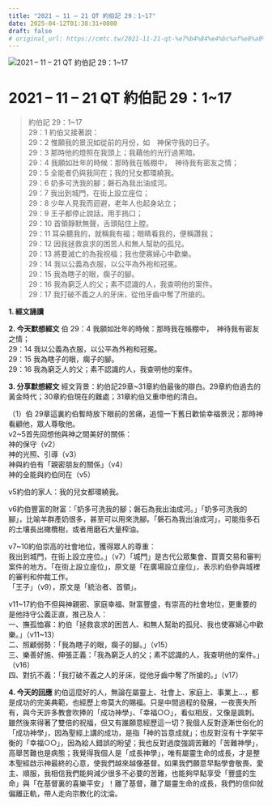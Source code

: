 ```yaml
---
title: "2021 – 11 – 21 QT 約伯記 29：1~17"
date: 2025-04-12T01:38:31+0800
draft: false
# original_url: https://cmtc.tw/2021-11-21-qt-%e7%b4%84%e4%bc%af%e8%a8%98-29%ef%bc%9a117
---
```


![2021 – 11 – 21 QT 約伯記 29：1\~17](/images/qt.jpg   "2021 – 11 – 21 QT 約伯記 29：1\~17")

# 2021 – 11 – 21 QT 約伯記 29：1\~17

> 約伯記 29：1\~17  
> 29：1 約伯又接著說：  
> 29：2 惟願我的景況如從前的月份，如　神保守我的日子。  
> 29：3 那時他的燈照在我頭上；我藉他的光行過黑暗。  
> 29：4 我願如壯年的時候：那時我在帳棚中，　神待我有密友之情；  
> 29：5 全能者仍與我同在；我的兒女都環繞我。  
> 29：6 奶多可洗我的腳；磐石為我出油成河。  
> 29：7 我出到城門，在街上設立座位；  
> 29：8 少年人見我而迴避，老年人也起身站立；  
> 29：9 王子都停止說話，用手摀口；  
> 29：10 首領靜默無聲，舌頭貼住上膛。  
> 29：11 耳朵聽我的，就稱我有福；眼睛看我的，便稱讚我；  
> 29：12 因我拯救哀求的困苦人和無人幫助的孤兒。  
> 29：13 將要滅亡的為我祝福；我也使寡婦心中歡樂。  
> 29：14 我以公義為衣服，以公平為外袍和冠冕。  
> 29：15 我為瞎子的眼，瘸子的腳。  
> 29：16 我為窮乏人的父；素不認識的人，我查明他的案件。  
> 29：17 我打破不義之人的牙床，從他牙齒中奪了所搶的。

**1. 經文誦讀**

**2.  今天默想經文**
伯 29：4 我願如壯年的時候：那時我在帳棚中，　神待我有密友之情；  
29：14 我以公義為衣服，以公平為外袍和冠冕。  
29：15 我為瞎子的眼，瘸子的腳。  
29：16 我為窮乏人的父；素不認識的人，我查明他的案件。

**3. 分享默想經文**
經文背景：約伯記29章~31章約伯最後的辯白。29章約伯過去的黃金時代；30章約伯現在的難處；31章約伯又重申他的清白。

（1）伯 29章這裏約伯暫時放下眼前的苦痛，追憶一下舊日歡愉幸福景況；那時神看顧他，眾人尊敬他。  
v2\~5首先回想他與神之間美好的關係：  
神的保守（v2）  
神的光照、引導（v3）  
神與約伯有「親密朋友的關係」（v4）  
神的全能與約伯同在（v5）

v5約伯的家人：我的兒女都環繞我。

v6約伯豐富的財富：「奶多可洗我的腳；磐石為我出油成河。」「奶多可洗我的腳」，比喻羊群產奶很多，甚至可以用來洗腳。「磐石為我出油成河」，可能指多石的土壤長出橄欖樹，或者用磨石大量榨油。

v7\~10約伯崇高的社會地位，獲得眾人的尊重：  
我出到城門，在街上設立座位。」（v7）「城門」是古代公眾集會、買賣交易和審判案件的地方。「在街上設立座位」，原文是「在廣場設立座位」，表示約伯參與城裡的審判和仲裁工作。  
「王子」（v9），原文是「統治者、首領」。

v11\~17約伯不但與神親密、家庭幸福、財富豐盛，有崇高的社會地位，更重要的是他持守公義正直，推己及人：  
一、撫孤恤寡：約伯「拯救哀求的困苦人、和無人幫助的孤兒、我也使寡婦心中歡樂。」（v11\~13）  
二、照顧弱勢：「我為瞎子的眼，瘸子的腳。」（v15）  
三、樂善好施、伸張正義：「我為窮乏人的父；素不認識的人，我查明他的案件。」（v16）  
四、對抗不義：「我打破不義之人的牙床，從他牙齒中奪了所搶的。」（v17）

**4. 今天的回應**
約伯這麼好的人，無論在屬靈上、社會上、家庭上、事業上…，都是成功的完美典範，也經歷上帝莫大的賜福。只是中間過程的發展，一夜喪失所有，與今天許多教會吹捧的「成功神學」、「幸福○○」，看似相反，又像是諷刺。雖然後來得著了雙倍的祝福，但又有誰願意經歷這一切？我個人反對逐漸世俗化的「成功神學」，因為聖經上講的成功，是指「神的旨意成就」；也反對沒有十字架平衡的「幸福○○」，因為給人錯誤的盼望；我也反對過度強調苦難的「苦難神學」，高舉苦難也是病態；我覺得我個人是「成長神學」，唯有屬靈生命的成長，才是整本聖經啟示神最終的心意，使我們越來越像基督。如果我們願意早點學會敬畏、愛主、順服，我相信我們能夠減少很多不必要的苦難，也能夠早點享受「豐盛的生命」與「在基督裏的喜樂平安」！離了基督，離了屬靈生命的成長，我們的信仰就偏離正軌，帶人走向宗教化的沈淪。

